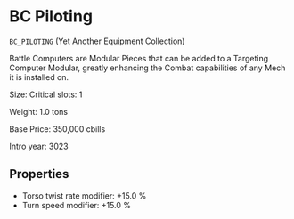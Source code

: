 # BC Piloting

`BC_PILOTING` (Yet Another Equipment Collection)

Battle Computers are Modular Pieces that can be added to a Targeting Computer Modular, greatly enhancing the Combat capabilities of any Mech it is installed on.

Size: Critical slots: 1

Weight: 1.0 tons

Base Price: 350,000 cbills

Intro year: 3023

## Properties
* Torso twist rate modifier: +15.0 %
* Turn speed modifier: +15.0 %
